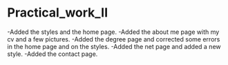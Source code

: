 # Practical_work_II

-Added the styles and the home page.
-Added the about me page with my cv and a few pictures.
-Added the degree page and corrected some errors in the home page and on the styles.
-Added the net page and added a new style.
-Added the contact page.